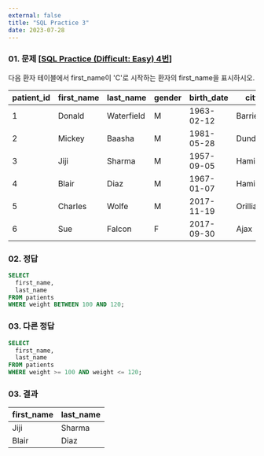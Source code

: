 ```yaml
---
external: false
title: "SQL Practice 3"
date: 2023-07-28
---
```


### 01. 문제 [[SQL Practice (Difficult: Easy) 4번](https://www.sql-practice.com/)]

다음 환자 테이블에서 first_name이 'C'로 시작하는 환자의 first_name을 표시하시오.

| patient_id | first_name | last_name  | gender | birth_date | city     | province_id | allergies  | height | weight |
|------------|------------|------------|--------|------------|----------|-------------|------------|--------|--------|
| 1          | Donald     | Waterfield | M      | 1963-02-12 | Barrie   | ON          | NULL       | 156    | 65     |
| 2          | Mickey     | Baasha     | M      | 1981-05-28 | Dundas   | ON          | Sulfa      | 185    | 76     |
| 3          | Jiji       | Sharma     | M      | 1957-09-05 | Hamilton | ON          | Penicillin | 194    | 106    |
| 4          | Blair      | Diaz       | M      | 1967-01-07 | Hamilton | ON          | NULL       | 191    | 104    |
| 5          | Charles    | Wolfe      | M      | 2017-11-19 | Orillia  | ON          | Penicillin | 47     | 10     |
| 6          | Sue        | Falcon     | F      | 2017-09-30 | Ajax     | ON          | Penicillin | 43     | 5      |

### 02. 정답

```sql
SELECT
  first_name,
  last_name
FROM patients
WHERE weight BETWEEN 100 AND 120;
```

### 03. 다른 정답

```sql
SELECT
  first_name,
  last_name
FROM patients
WHERE weight >= 100 AND weight <= 120;
```

### 03. 결과

| first_name | last_name |
|------------|-----------|
| Jiji       | Sharma    |
| Blair      | Diaz      |
